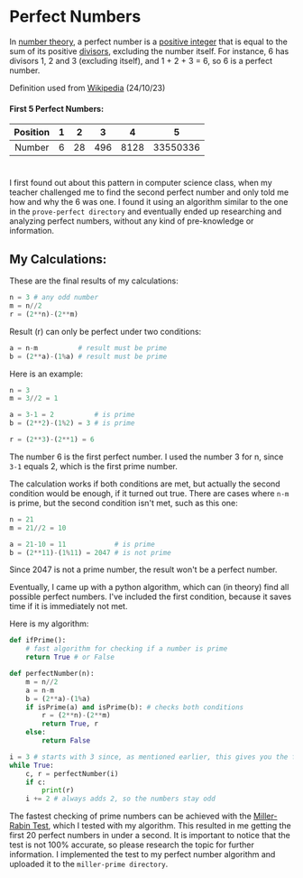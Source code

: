 # Perfect Numbers

In [number theory](https://en.wikipedia.org/wiki/Number_theory), a perfect number is a [positive integer](https://en.wikipedia.org/wiki/Natural_number) that is equal to the sum of its positive [divisors](https://en.wikipedia.org/wiki/Divisor), excluding the number itself. For instance, 6 has divisors 1, 2 and 3 (excluding itself), and 1 + 2 + 3 = 6, so 6 is a perfect number. 

Definition used from [Wikipedia](https://en.wikipedia.org/wiki/Perfect_number) (24/10/23)

#### First 5 Perfect Numbers:
| Position | 1    | 2    | 3    | 4    | 5    |
| :---:   | :---: | :---: | :---: | :---: | :---: |
| Number | 6   | 28   | 496 | 8128 | 33550336 |

#

I first found out about this pattern in computer science class, when my teacher challenged me to find the second perfect number and only told me how and why the 6 was one. I found it using an algorithm similar to the one in the ```prove-perfect directory``` and eventually ended up researching and analyzing perfect numbers, without any kind of pre-knowledge or information.

## My Calculations:

These are the final results of my calculations:

```py
n = 3 # any odd number
m = n//2
r = (2**n)-(2**m)
```
Result (r) can only be perfect under two conditions:

```py
a = n-m          # result must be prime
b = (2**a)-(1%a) # result must be prime
```

Here is an example:

```py
n = 3
m = 3//2 = 1

a = 3-1 = 2          # is prime
b = (2**2)-(1%2) = 3 # is prime

r = (2**3)-(2**1) = 6
```

The number 6 is the first perfect number. I used the number 3 for n, since ```3-1``` equals 2, which is the first prime number.

The calculation works if both conditions are met, but actually the second condition would be enough, if it turned out true. There are cases where ```n-m``` is prime, but the second condition isn't met, such as this one:

```py
n = 21
m = 21//2 = 10

a = 21-10 = 11            # is prime
b = (2**11)-(1%11) = 2047 # is not prime
```

Since 2047 is not a prime number, the result won't be a perfect number.

Eventually, I came up with a python algorithm, which can (in theory) find all possible perfect numbers. I've included the first condition, because it saves time if it is immediately not met. 

Here is my algorithm:

```py
def ifPrime():
    # fast algorithm for checking if a number is prime
    return True # or False

def perfectNumber(n):
    m = n//2
    a = n-m
    b = (2**a)-(1%a)
    if isPrime(a) and isPrime(b): # checks both conditions
        r = (2**n)-(2**m)
        return True, r
    else:
        return False

i = 3 # starts with 3 since, as mentioned earlier, this gives you the first perfect number (6)
while True:
    c, r = perfectNumber(i)
    if c:
        print(r)
    i += 2 # always adds 2, so the numbers stay odd
```

The fastest checking of prime numbers can be achieved with the [Miller-Rabin Test](https://crypto.stanford.edu/pbc/notes/numbertheory/millerrabin.html#:~:text=The%20Miller%2DRabin%20Test,a%20square%20root%20of%201.), which I tested with my algorithm. This resulted in me getting the first 20 perfect numbers in under a second. It is important to notice that the test is not 100% accurate, so please research the topic for further information. I implemented the test to my perfect number algorithm and uploaded it to the ```miller-prime directory```.

#
